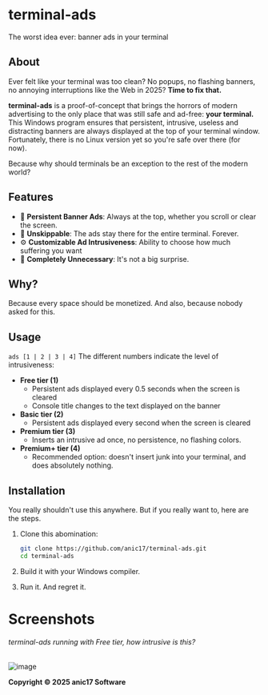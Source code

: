 # terminal-ads  
The worst idea ever: banner ads in your terminal  

## About  
Ever felt like your terminal was too clean? No popups, no flashing banners, no annoying interruptions like the Web in 2025? **Time to fix that.**  

**terminal-ads** is a proof-of-concept that brings the horrors of modern advertising to the only place that was still safe and ad-free: **your terminal.** This Windows program ensures that persistent, intrusive, useless and distracting banners are always displayed at the top of your terminal window. Fortunately, there is no Linux version yet so you're safe over there (for now).

Because why should terminals be an exception to the rest of the modern world?  

## Features  
- 📌 **Persistent Banner Ads**: Always at the top, whether you scroll or clear the screen.  
- 🚫 **Unskippable**: The ads stay there for the entire terminal. Forever.
- ⚙️ **Customizable Ad Intrusiveness**: Ability to choose how much suffering you want
- 🤡 **Completely Unnecessary**: It's not a big surprise.  

## Why?  
Because every space should be monetized. And also, because nobody asked for this.  

## Usage

`ads [1 | 2 | 3 | 4]`
The different numbers indicate the level of intrusiveness:
- **Free tier (1)**
  - Persistent ads displayed every 0.5 seconds when the screen is cleared
  - Console title changes to the text displayed on the banner
- **Basic tier (2)**
  - Persistent ads displayed every second when the screen is cleared
- **Premium tier (3)**
  - Inserts an intrusive ad once, no persistence, no flashing colors.
- **Premium+ tier (4)**
  - Recommended option: doesn't insert junk into your terminal, and does absolutely nothing.

## Installation

You really shouldn't use this anywhere. But if you really want to, here are the steps.

1. Clone this abomination:  
   ```sh
   git clone https://github.com/anic17/terminal-ads.git  
   cd terminal-ads
   ```
2. Build it with your Windows compiler.

3. Run it. And regret it.

# Screenshots
###### terminal-ads running with Free tier, how intrusive is this?
![image](https://github.com/user-attachments/assets/82bc28ae-14d2-490f-9648-1c0fd498efe8)



**Copyright &copy; 2025 anic17 Software**
